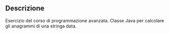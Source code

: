 ## Descrizione
Esercizio del corso di programmazione avanzata.
Classe Java per calcolare gli anagrammi di una stringa data. 
